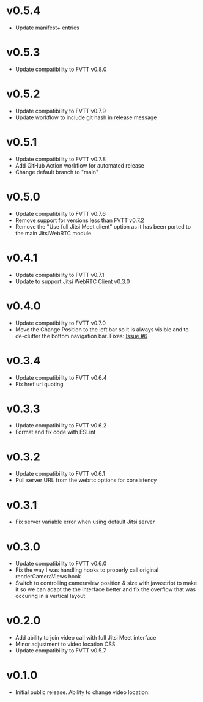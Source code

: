 # v0.5.4
* Update manifest+ entries

# v0.5.3
* Update compatibility to FVTT v0.8.0

# v0.5.2
* Update compatibility to FVTT v0.7.9
* Update workflow to include git hash in release message

# v0.5.1
* Update compatibility to FVTT v0.7.8
* Add GitHub Action workflow for automated release
* Change default branch to "main"

# v0.5.0
* Update compatibility to FVTT v0.7.6
* Remove support for versions less than FVTT v0.7.2
* Remove the "Use full Jitsi Meet client" option as it has been ported to the main JitsiWebRTC module

# v0.4.1
* Update compatibility to FVTT v0.7.1
* Update to support Jitsi WebRTC Client v0.3.0

# v0.4.0
* Update compatibility to FVTT v0.7.0
* Move the Change Position to the left bar so it is always visible and to de-clutter the bottom navigation bar. Fixes: [Issue #6](https://github.com/bekriebel/fvtt-module-webrtc_tweaks/issues/6)

# v0.3.4
* Update compatibility to FVTT v0.6.4
* Fix href url quoting

# v0.3.3
* Update compatibility to FVTT v0.6.2
* Format and fix code with ESLint

# v0.3.2
* Update compatibility to FVTT v0.6.1
* Pull server URL from the webrtc options for consistency

# v0.3.1
* Fix server variable error when using default Jitsi server

# v0.3.0
* Update compatibility to FVTT v0.6.0
* Fix the way I was handling hooks to properly call original renderCameraViews hook
* Switch to controlling cameraview position & size with javascript to make it so we can adapt the the interface better and fix the overflow that was occuring in a vertical layout 

# v0.2.0
* Add ability to join video call with full Jitsi Meet interface
* Minor adjustment to video location CSS
* Update compatibility to FVTT v0.5.7

# v0.1.0
* Initial public release. Ability to change video location.
